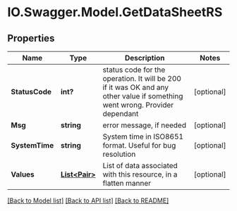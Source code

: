 # IO.Swagger.Model.GetDataSheetRS
## Properties

Name | Type | Description | Notes
------------ | ------------- | ------------- | -------------
**StatusCode** | **int?** | status code for the operation. It will be 200 if it was OK and any other value if something went wrong. Provider dependant | [optional] 
**Msg** | **string** | error message, if needed | [optional] 
**SystemTime** | **string** | System time in ISO8651 format. Useful for bug resolution | [optional] 
**Values** | [**List&lt;Pair&gt;**](Pair.md) | List of data associated with this resource, in a flatten manner | [optional] 

[[Back to Model list]](../README.md#documentation-for-models) [[Back to API list]](../README.md#documentation-for-api-endpoints) [[Back to README]](../README.md)

